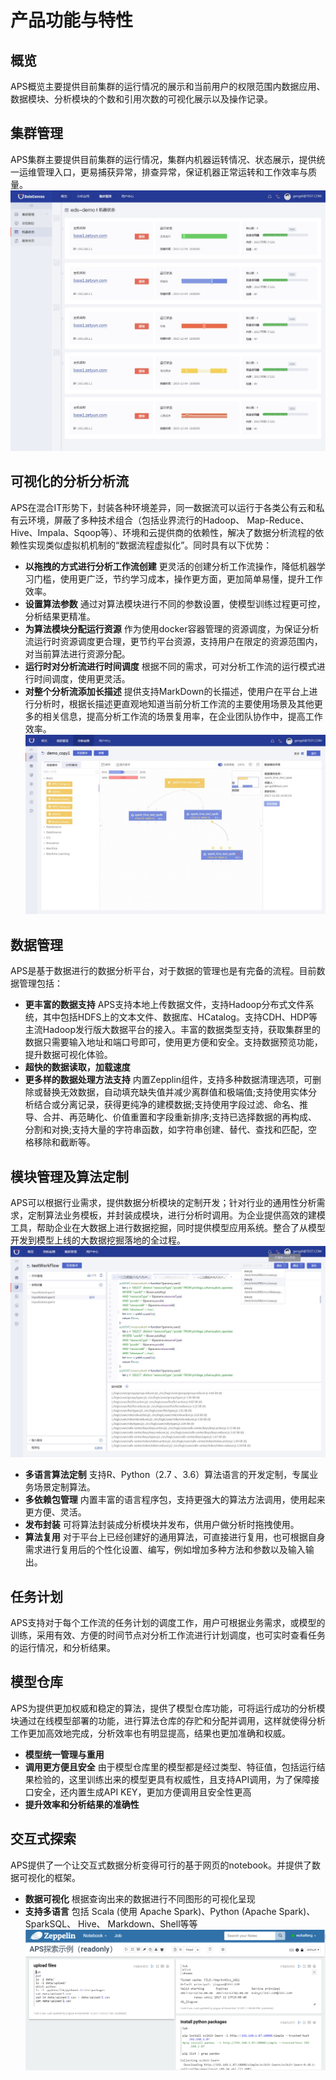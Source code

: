 # 产品功能与特性
## 概览
APS概览主要提供目前集群的运行情况的展示和当前用户的权限范围内数据应用、数据模块、分析模块的个数和引用次数的可视化展示以及操作记录。
## 集群管理
APS集群主要提供目前集群的运行情况，集群内机器运转情况、状态展示，提供统一运维管理入口，更易捕获异常，排查异常，保证机器正常运转和工作效率与质量。
![](/white_paper/fig/fig_01.jpg)
## 可视化的分析分析流
APS在混合IT形势下，封装各种环境差异，同一数据流可以运行于各类公有云和私有云环境，屏蔽了多种技术组合（包括业界流行的Hadoop、 Map-Reduce、Hive、Impala、Sqoop等）、环境和云提供商的依赖性，解决了数据分析流程的依赖性实现类似虚拟机机制的“数据流程虚拟化”。同时具有以下优势：
* **以拖拽的方式进行分析工作流创建**
更灵活的创建分析工作流操作，降低机器学习门槛，使用更广泛，节约学习成本，操作更方面，更加简单易懂，提升工作效率。
* **设置算法参数**
通过对算法模块进行不同的参数设置，使模型训练过程更可控，分析结果更精准。
* **为算法模块分配运行资源**
作为使用docker容器管理的资源调度，为保证分析流运行时资源调度更合理，更节约平台资源，支持用户在限定的资源范围内，对当前算法进行资源分配。
* **运行时对分析流进行时间调度**
根据不同的需求，可对分析工作流的运行模式进行时间调度，使用更灵活。
* **对整个分析流添加长描述**
提供支持MarkDown的长描述，使用户在平台上进行分析时，根据长描述更直观地知道当前分析工作流的主要使用场景及其他更多的相关信息，提高分析工作流的场景复用率，在企业团队协作中，提高工作效率。
![](/white_paper/fig/fig_02.jpg)
## 数据管理
APS是基于数据进行的数据分析平台，对于数据的管理也是有完备的流程。目前数据管理包括：
* **更丰富的数据支持**
APS支持本地上传数据文件，支持Hadoop分布式文件系统，其中包括HDFS上的文本文件、数据库、HCatalog。支持CDH、HDP等主流Hadoop发行版大数据平台的接入。丰富的数据类型支持，获取集群里的数据只需要输入地址和端口号即可，使用更方便和安全。支持数据预览功能，提升数据可视化体验。
* **超快的数据读取，加载速度**
* **更多样的数据处理方法支持**
内置Zepplin组件，支持多种数据清理选项，可删除或替换无效数据，自动填充缺失值并减少离群值和极端值;支持使用实体分析结合或分离记录，获得更纯净的建模数据;支持使用字段过滤、命名、推导、合并、再范畴化、价值重置和字段重新排序;支持已选择数据的再构成、分割和对换;支持大量的字符串函数，如字符串创建、替代、查找和匹配，空格移除和截断等。
## 模块管理及算法定制
APS可以根据行业需求，提供数据分析模块的定制开发；针对行业的通用性分析需求，定制算法业务模板，并封装成模块，进行分析时调用。为企业提供高效的建模工具，帮助企业在大数据上进行数据挖掘，同时提供模型应用系统。整合了从模型开发到模型上线的大数据挖掘落地的全过程。
![](/white_paper/fig/fig_03.jpg)
* **多语言算法定制**
支持R、Python（2.7 、3.6）算法语言的开发定制，专属业务场景定制算法。
* **多依赖包管理**
内置丰富的语言程序包，支持更强大的算法方法调用，使用起来更方便、灵活。
* **发布封装**
可将算法封装成分析模块并发布，供用户做分析时拖拽使用。
* **算法复用**
对于平台上已经创建好的通用算法，可直接进行复用，也可根据自身需求进行复用后的个性化设置、编写，例如增加多种方法和参数以及输入输出。
## 任务计划
APS支持对于每个工作流的任务计划的调度工作，用户可根据业务需求，或模型的训练，采用有效、方便的时间节点对分析工作流进行计划调度，也可实时查看任务的运行情况，和分析结果。
## 模型仓库
APS为提供更加权威和稳定的算法，提供了模型仓库功能，可将运行成功的分析模块通过在线模型部署的功能，进行算法仓库的存贮和分配并调用，这样就使得分析工作更加高效地完成，分析效率也有明显提高，结果也更加准确和权威。
* **模型统一管理与重用**
* **调用更方便且安全**
由于模型仓库里的模型都是经过类型、特征值，包括运行结果检验的，这里训练出来的模型更具有权威性，且支持API调用，为了保障接口安全，还内置生成API KEY，更加方便调用且安全性更高
* **提升效率和分析结果的准确性**
## 交互式探索
APS提供了一个让交互式数据分析变得可行的基于网页的notebook。并提供了数据可视化的框架。
* **数据可视化**
根据查询出来的数据进行不同图形的可视化呈现
* **支持多语言**
包括 Scala (使用 Apache Spark)、Python (Apache Spark)、SparkSQL、 Hive、 Markdown、Shell等等
![](/white_paper/fig/fig_04.png)

